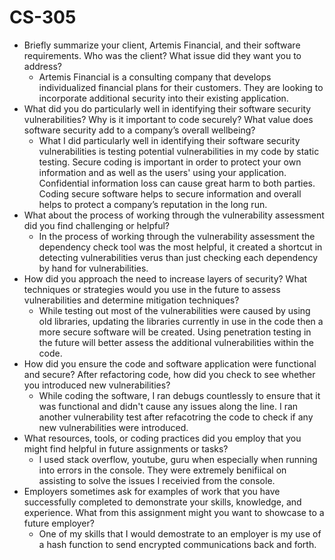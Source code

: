 # CS-305

- Briefly summarize your client, Artemis Financial, and their software requirements. Who was the client? What issue did they want you to address?
  - Artemis Financial is a consulting company that develops individualized financial plans for their customers. They are looking to incorporate additional security into their existing application.
- What did you do particularly well in identifying their software security vulnerabilities? Why is it important to code securely? What value does software security add to a company’s overall wellbeing?
  - What I did particularly well in identifying their software security vulnerabilities is testing potential vulnerabilities in my code by static testing. Secure coding is important in order to protect your own information and as well as the users' using your application. Confidential information loss can cause great harm to both parties. Coding secure software helps to secure information and overall helps to protect a company’s reputation in the long run.
- What about the process of working through the vulnerability assessment did you find challenging or helpful?
  - In the process of working through the vulnerability assessment the dependency check tool was the most helpful, it created a shortcut in detecting vulnerabilities verus than just checking each dependency by hand for vulnerabilities.
- How did you approach the need to increase layers of security? What techniques or strategies would you use in the future to assess vulnerabilities and determine mitigation techniques?
  - While testing out most of the vulnerabilities were caused by using old libraries, updating the libraries currently in use in the code then a more secure software will be created. Using penetration testing in the future will better assess the additional vulnerabilities within the code.
- How did you ensure the code and software application were functional and secure? After refactoring code, how did you check to see whether you introduced new vulnerabilities?
  - While coding the software, I ran debugs countlessly to ensure that it was functional and didn't cause any issues along the line. I ran another vulnerability test after refacotring the code to check if any new vulnerabilities were introduced.
- What resources, tools, or coding practices did you employ that you might find helpful in future assignments or tasks?
  - I used stack overflow, youtube, guru when especially when running into errors in the console. They were extremely benifiical on assisting to solve the issues I receivied from the console.
- Employers sometimes ask for examples of work that you have successfully completed to demonstrate your skills, knowledge, and experience. What from this assignment might you want to showcase to a future employer?
  - One of my skills that I would demostrate to an employer is my use of a hash function to send encrypted communications back and forth.
